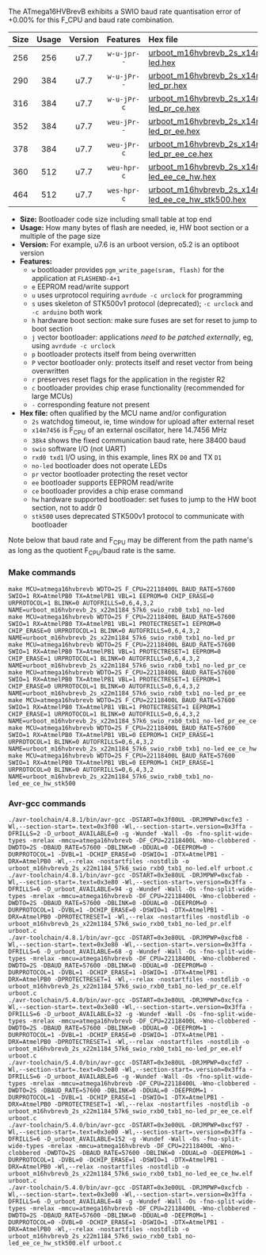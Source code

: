 The ATmega16HVBrevB exhibits a SWIO baud rate quantisation error of +0.00% for this F_CPU and baud rate combination.

|Size|Usage|Version|Features|Hex file|
|:-:|:-:|:-:|:-:|:--|
|256|256|u7.7|`w-u-jpr--`|[urboot_m16hvbrevb_2s_x14m7456_38k4_swio_rxb0_txb1_no-led.hex](https://raw.githubusercontent.com/stefanrueger/urboot.hex/main/mcus/atmega16hvbrevb/watchdog_2_s/external_oscillator_x/14m745600_hz/%2B%2B38k4_baud/swio_rxb0_txb1/no-led/urboot_m16hvbrevb_2s_x14m7456_38k4_swio_rxb0_txb1_no-led.hex)|
|290|384|u7.7|`w-u-jPr--`|[urboot_m16hvbrevb_2s_x14m7456_38k4_swio_rxb0_txb1_no-led_pr.hex](https://raw.githubusercontent.com/stefanrueger/urboot.hex/main/mcus/atmega16hvbrevb/watchdog_2_s/external_oscillator_x/14m745600_hz/%2B%2B38k4_baud/swio_rxb0_txb1/no-led/urboot_m16hvbrevb_2s_x14m7456_38k4_swio_rxb0_txb1_no-led_pr.hex)|
|316|384|u7.7|`w-u-jPr-c`|[urboot_m16hvbrevb_2s_x14m7456_38k4_swio_rxb0_txb1_no-led_pr_ce.hex](https://raw.githubusercontent.com/stefanrueger/urboot.hex/main/mcus/atmega16hvbrevb/watchdog_2_s/external_oscillator_x/14m745600_hz/%2B%2B38k4_baud/swio_rxb0_txb1/no-led/urboot_m16hvbrevb_2s_x14m7456_38k4_swio_rxb0_txb1_no-led_pr_ce.hex)|
|352|384|u7.7|`weu-jPr--`|[urboot_m16hvbrevb_2s_x14m7456_38k4_swio_rxb0_txb1_no-led_pr_ee.hex](https://raw.githubusercontent.com/stefanrueger/urboot.hex/main/mcus/atmega16hvbrevb/watchdog_2_s/external_oscillator_x/14m745600_hz/%2B%2B38k4_baud/swio_rxb0_txb1/no-led/urboot_m16hvbrevb_2s_x14m7456_38k4_swio_rxb0_txb1_no-led_pr_ee.hex)|
|378|384|u7.7|`weu-jPr-c`|[urboot_m16hvbrevb_2s_x14m7456_38k4_swio_rxb0_txb1_no-led_pr_ee_ce.hex](https://raw.githubusercontent.com/stefanrueger/urboot.hex/main/mcus/atmega16hvbrevb/watchdog_2_s/external_oscillator_x/14m745600_hz/%2B%2B38k4_baud/swio_rxb0_txb1/no-led/urboot_m16hvbrevb_2s_x14m7456_38k4_swio_rxb0_txb1_no-led_pr_ee_ce.hex)|
|360|512|u7.7|`weu-hpr-c`|[urboot_m16hvbrevb_2s_x14m7456_38k4_swio_rxb0_txb1_no-led_ee_ce_hw.hex](https://raw.githubusercontent.com/stefanrueger/urboot.hex/main/mcus/atmega16hvbrevb/watchdog_2_s/external_oscillator_x/14m745600_hz/%2B%2B38k4_baud/swio_rxb0_txb1/no-led/urboot_m16hvbrevb_2s_x14m7456_38k4_swio_rxb0_txb1_no-led_ee_ce_hw.hex)|
|464|512|u7.7|`wes-hpr-c`|[urboot_m16hvbrevb_2s_x14m7456_38k4_swio_rxb0_txb1_no-led_ee_ce_hw_stk500.hex](https://raw.githubusercontent.com/stefanrueger/urboot.hex/main/mcus/atmega16hvbrevb/watchdog_2_s/external_oscillator_x/14m745600_hz/%2B%2B38k4_baud/swio_rxb0_txb1/no-led/urboot_m16hvbrevb_2s_x14m7456_38k4_swio_rxb0_txb1_no-led_ee_ce_hw_stk500.hex)|

- **Size:** Bootloader code size including small table at top end
- **Usage:** How many bytes of flash are needed, ie, HW boot section or a multiple of the page size
- **Version:** For example, u7.6 is an urboot version, o5.2 is an optiboot version
- **Features:**
  + `w` bootloader provides `pgm_write_page(sram, flash)` for the application at `FLASHEND-4+1`
  + `e` EEPROM read/write support
  + `u` uses urprotocol requiring `avrdude -c urclock` for programming
  + `s` uses skeleton of STK500v1 protocol (deprecated); `-c urclock` and `-c arduino` both work
  + `h` hardware boot section: make sure fuses are set for reset to jump to boot section
  + `j` vector bootloader: applications *need to be patched externally*, eg, using `avrdude -c urclock`
  + `p` bootloader protects itself from being overwritten
  + `P` vector bootloader only: protects itself and reset vector from being overwritten
  + `r` preserves reset flags for the application in the register R2
  + `c` bootloader provides chip erase functionality (recommended for large MCUs)
  + `-` corresponding feature not present
- **Hex file:** often qualified by the MCU name and/or configuration
  + `2s` watchdog timeout, ie, time window for upload after external reset
  + `x14m7456` is F<sub>CPU</sub> of an external oscillator, here 14.7456 MHz
  + `38k4` shows the fixed communication baud rate, here 38400 baud
  + `swio` software I/O (not UART)
  + `rxd0 txd1` I/O using, in this example, lines RX `D0` and TX `D1`
  + `no-led` bootloader does not operate LEDs
  + `pr` vector bootloader protecting the reset vector
  + `ee` bootloader supports EEPROM read/write
  + `ce` bootloader provides a chip erase command
  + `hw` hardware supported bootloader: set fuses to jump to the HW boot section, not to addr 0
  + `stk500` uses deprecated STK500v1 protocol to communicate with bootloader


Note below that baud rate and F<sub>CPU</sub> may be different from the path name's as long as the quotient F<sub>CPU</sub>/baud rate is the same.

### Make commands
```
make MCU=atmega16hvbrevb WDTO=2S F_CPU=22118400L BAUD_RATE=57600 SWIO=1 RX=AtmelPB0 TX=AtmelPB1 VBL=1 EEPROM=0 CHIP_ERASE=0 URPROTOCOL=1 BLINK=0 AUTOFRILLS=0,6,4,3,2 NAME=urboot_m16hvbrevb_2s_x22m1184_57k6_swio_rxb0_txb1_no-led
make MCU=atmega16hvbrevb WDTO=2S F_CPU=22118400L BAUD_RATE=57600 SWIO=1 RX=AtmelPB0 TX=AtmelPB1 VBL=1 PROTECTRESET=1 EEPROM=0 CHIP_ERASE=0 URPROTOCOL=1 BLINK=0 AUTOFRILLS=0,6,4,3,2 NAME=urboot_m16hvbrevb_2s_x22m1184_57k6_swio_rxb0_txb1_no-led_pr
make MCU=atmega16hvbrevb WDTO=2S F_CPU=22118400L BAUD_RATE=57600 SWIO=1 RX=AtmelPB0 TX=AtmelPB1 VBL=1 PROTECTRESET=1 EEPROM=0 CHIP_ERASE=1 URPROTOCOL=1 BLINK=0 AUTOFRILLS=0,6,4,3,2 NAME=urboot_m16hvbrevb_2s_x22m1184_57k6_swio_rxb0_txb1_no-led_pr_ce
make MCU=atmega16hvbrevb WDTO=2S F_CPU=22118400L BAUD_RATE=57600 SWIO=1 RX=AtmelPB0 TX=AtmelPB1 VBL=1 PROTECTRESET=1 EEPROM=1 CHIP_ERASE=0 URPROTOCOL=1 BLINK=0 AUTOFRILLS=0,6,4,3,2 NAME=urboot_m16hvbrevb_2s_x22m1184_57k6_swio_rxb0_txb1_no-led_pr_ee
make MCU=atmega16hvbrevb WDTO=2S F_CPU=22118400L BAUD_RATE=57600 SWIO=1 RX=AtmelPB0 TX=AtmelPB1 VBL=1 PROTECTRESET=1 EEPROM=1 CHIP_ERASE=1 URPROTOCOL=1 BLINK=0 AUTOFRILLS=0,6,4,3,2 NAME=urboot_m16hvbrevb_2s_x22m1184_57k6_swio_rxb0_txb1_no-led_pr_ee_ce
make MCU=atmega16hvbrevb WDTO=2S F_CPU=22118400L BAUD_RATE=57600 SWIO=1 RX=AtmelPB0 TX=AtmelPB1 VBL=0 EEPROM=1 CHIP_ERASE=1 URPROTOCOL=1 BLINK=0 AUTOFRILLS=0,6,4,3,2 NAME=urboot_m16hvbrevb_2s_x22m1184_57k6_swio_rxb0_txb1_no-led_ee_ce_hw
make MCU=atmega16hvbrevb WDTO=2S F_CPU=22118400L BAUD_RATE=57600 SWIO=1 RX=AtmelPB0 TX=AtmelPB1 VBL=0 EEPROM=1 CHIP_ERASE=1 URPROTOCOL=0 BLINK=0 AUTOFRILLS=0,6,4,3,2 NAME=urboot_m16hvbrevb_2s_x22m1184_57k6_swio_rxb0_txb1_no-led_ee_ce_hw_stk500
```

### Avr-gcc commands
```
./avr-toolchain/4.8.1/bin/avr-gcc -DSTART=0x3f00UL -DRJMPWP=0xcfe3 -Wl,--section-start=.text=0x3f00 -Wl,--section-start=.version=0x3ffa -DFRILLS=2 -D_urboot_AVAILABLE=0 -g -Wundef -Wall -Os -fno-split-wide-types -mrelax -mmcu=atmega16hvbrevb -DF_CPU=22118400L -Wno-clobbered -DWDTO=2S -DBAUD_RATE=57600 -DBLINK=0 -DDUAL=0 -DEEPROM=0 -DURPROTOCOL=1 -DVBL=1 -DCHIP_ERASE=0 -DSWIO=1 -DTX=AtmelPB1 -DRX=AtmelPB0 -Wl,--relax -nostartfiles -nostdlib -o urboot_m16hvbrevb_2s_x22m1184_57k6_swio_rxb0_txb1_no-led.elf urboot.c
./avr-toolchain/4.8.1/bin/avr-gcc -DSTART=0x3e80UL -DRJMPWP=0xcfab -Wl,--section-start=.text=0x3e80 -Wl,--section-start=.version=0x3ffa -DFRILLS=6 -D_urboot_AVAILABLE=94 -g -Wundef -Wall -Os -fno-split-wide-types -mrelax -mmcu=atmega16hvbrevb -DF_CPU=22118400L -Wno-clobbered -DWDTO=2S -DBAUD_RATE=57600 -DBLINK=0 -DDUAL=0 -DEEPROM=0 -DURPROTOCOL=1 -DVBL=1 -DCHIP_ERASE=0 -DSWIO=1 -DTX=AtmelPB1 -DRX=AtmelPB0 -DPROTECTRESET=1 -Wl,--relax -nostartfiles -nostdlib -o urboot_m16hvbrevb_2s_x22m1184_57k6_swio_rxb0_txb1_no-led_pr.elf urboot.c
./avr-toolchain/4.8.1/bin/avr-gcc -DSTART=0x3e80UL -DRJMPWP=0xcfb8 -Wl,--section-start=.text=0x3e80 -Wl,--section-start=.version=0x3ffa -DFRILLS=6 -D_urboot_AVAILABLE=68 -g -Wundef -Wall -Os -fno-split-wide-types -mrelax -mmcu=atmega16hvbrevb -DF_CPU=22118400L -Wno-clobbered -DWDTO=2S -DBAUD_RATE=57600 -DBLINK=0 -DDUAL=0 -DEEPROM=0 -DURPROTOCOL=1 -DVBL=1 -DCHIP_ERASE=1 -DSWIO=1 -DTX=AtmelPB1 -DRX=AtmelPB0 -DPROTECTRESET=1 -Wl,--relax -nostartfiles -nostdlib -o urboot_m16hvbrevb_2s_x22m1184_57k6_swio_rxb0_txb1_no-led_pr_ce.elf urboot.c
./avr-toolchain/5.4.0/bin/avr-gcc -DSTART=0x3e80UL -DRJMPWP=0xcfca -Wl,--section-start=.text=0x3e80 -Wl,--section-start=.version=0x3ffa -DFRILLS=6 -D_urboot_AVAILABLE=32 -g -Wundef -Wall -Os -fno-split-wide-types -mrelax -mmcu=atmega16hvbrevb -DF_CPU=22118400L -Wno-clobbered -DWDTO=2S -DBAUD_RATE=57600 -DBLINK=0 -DDUAL=0 -DEEPROM=1 -DURPROTOCOL=1 -DVBL=1 -DCHIP_ERASE=0 -DSWIO=1 -DTX=AtmelPB1 -DRX=AtmelPB0 -DPROTECTRESET=1 -Wl,--relax -nostartfiles -nostdlib -o urboot_m16hvbrevb_2s_x22m1184_57k6_swio_rxb0_txb1_no-led_pr_ee.elf urboot.c
./avr-toolchain/5.4.0/bin/avr-gcc -DSTART=0x3e80UL -DRJMPWP=0xcfd7 -Wl,--section-start=.text=0x3e80 -Wl,--section-start=.version=0x3ffa -DFRILLS=6 -D_urboot_AVAILABLE=6 -g -Wundef -Wall -Os -fno-split-wide-types -mrelax -mmcu=atmega16hvbrevb -DF_CPU=22118400L -Wno-clobbered -DWDTO=2S -DBAUD_RATE=57600 -DBLINK=0 -DDUAL=0 -DEEPROM=1 -DURPROTOCOL=1 -DVBL=1 -DCHIP_ERASE=1 -DSWIO=1 -DTX=AtmelPB1 -DRX=AtmelPB0 -DPROTECTRESET=1 -Wl,--relax -nostartfiles -nostdlib -o urboot_m16hvbrevb_2s_x22m1184_57k6_swio_rxb0_txb1_no-led_pr_ee_ce.elf urboot.c
./avr-toolchain/5.4.0/bin/avr-gcc -DSTART=0x3e00UL -DRJMPWP=0xcf97 -Wl,--section-start=.text=0x3e00 -Wl,--section-start=.version=0x3ffa -DFRILLS=6 -D_urboot_AVAILABLE=152 -g -Wundef -Wall -Os -fno-split-wide-types -mrelax -mmcu=atmega16hvbrevb -DF_CPU=22118400L -Wno-clobbered -DWDTO=2S -DBAUD_RATE=57600 -DBLINK=0 -DDUAL=0 -DEEPROM=1 -DURPROTOCOL=1 -DVBL=0 -DCHIP_ERASE=1 -DSWIO=1 -DTX=AtmelPB1 -DRX=AtmelPB0 -Wl,--relax -nostartfiles -nostdlib -o urboot_m16hvbrevb_2s_x22m1184_57k6_swio_rxb0_txb1_no-led_ee_ce_hw.elf urboot.c
./avr-toolchain/5.4.0/bin/avr-gcc -DSTART=0x3e00UL -DRJMPWP=0xcfcb -Wl,--section-start=.text=0x3e00 -Wl,--section-start=.version=0x3ffa -DFRILLS=6 -D_urboot_AVAILABLE=48 -g -Wundef -Wall -Os -fno-split-wide-types -mrelax -mmcu=atmega16hvbrevb -DF_CPU=22118400L -Wno-clobbered -DWDTO=2S -DBAUD_RATE=57600 -DBLINK=0 -DDUAL=0 -DEEPROM=1 -DURPROTOCOL=0 -DVBL=0 -DCHIP_ERASE=1 -DSWIO=1 -DTX=AtmelPB1 -DRX=AtmelPB0 -Wl,--relax -nostartfiles -nostdlib -o urboot_m16hvbrevb_2s_x22m1184_57k6_swio_rxb0_txb1_no-led_ee_ce_hw_stk500.elf urboot.c
```

